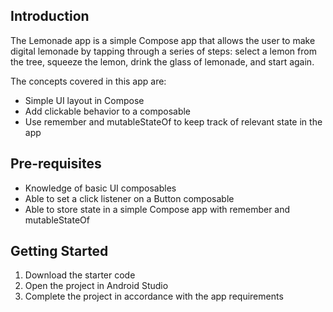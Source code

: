 Introduction
------------

The Lemonade app is a simple Compose app that allows the user to make digital lemonade by tapping
through a series of steps: select a lemon from the tree, squeeze the lemon, drink the glass of
lemonade, and start again.

The concepts covered in this app are:
- Simple UI layout in Compose
- Add clickable behavior to a composable
- Use remember and mutableStateOf to keep track of relevant state in the app

Pre-requisites
--------------

- Knowledge of basic UI composables
- Able to set a click listener on a Button composable
- Able to store state in a simple Compose app with remember and mutableStateOf

Getting Started
---------------

1. Download the starter code
2. Open the project in Android Studio
3. Complete the project in accordance with the app requirements
